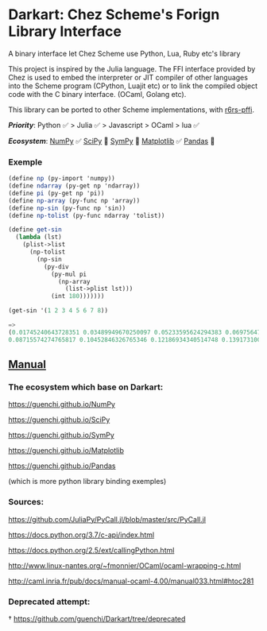 # Darkart: Chez Scheme's Forign Library Interface

A binary interface let Chez Scheme use Python, Lua, Ruby etc's library

This project is inspired by the Julia language. The FFI interface provided by Chez is used to embed the interpreter or JIT compiler of other languages into the Scheme program (CPython, Luajit etc) or to link the compiled object code with the C binary interface. (OCaml, Golang etc).

This library can be ported to other Scheme implementations, with [r6rs-pffi](https://github.com/ktakashi/r6rs-pffi).

***Priority***: Python ✅ > Julia ✅ > Javascript > OCaml > lua ✅ 

***Ecosystem***: [NumPy](https://github.com/guenchi/NumPy) ✅ [SciPy](https://github.com/guenchi/SciPy) :construction: [SymPy](https://github.com/guenchi/SymPy) :construction: [Matplotlib](https://github.com/guenchi/Matplotlib) ✅ [Pandas](https://github.com/guenchi/Pandas) :construction:

### Exemple

```scheme
(define np (py-import 'numpy))
(define ndarray (py-get np 'ndarray))
(define pi (py-get np 'pi))
(define np-array (py-func np 'array))
(define np-sin (py-func np 'sin))
(define np-tolist (py-func ndarray 'tolist))

(define get-sin
  (lambda (lst)
    (plist->list
      (np-tolist
        (np-sin
          (py-div
            (py-mul pi 
              (np-array
                (list->plist lst)))
            (int 180)))))))

(get-sin '(1 2 3 4 5 6 7 8))

=>
(0.01745240643728351 0.03489949670250097 0.05233595624294383 0.0697564737441253 
0.08715574274765817 0.10452846326765346 0.12186934340514748 0.13917310096006544)
```
## [Manual](https://guenchi.github.io/Darkart/)

### The ecosystem which base on Darkart:

https://guenchi.github.io/NumPy

https://guenchi.github.io/SciPy

https://guenchi.github.io/SymPy

https://guenchi.github.io/Matplotlib

https://guenchi.github.io/Pandas

(which is more python library binding exemples)


### Sources:

https://github.com/JuliaPy/PyCall.jl/blob/master/src/PyCall.jl

https://docs.python.org/3.7/c-api/index.html

https://docs.python.org/2.5/ext/callingPython.html

http://www.linux-nantes.org/~fmonnier/OCaml/ocaml-wrapping-c.html

http://caml.inria.fr/pub/docs/manual-ocaml-4.00/manual033.html#htoc281


### Deprecated attempt:

† https://github.com/guenchi/Darkart/tree/deprecated
